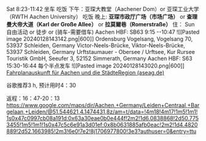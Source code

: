 Sat 8:23-11:42 坐车
吃饭
下午：亚琛大教堂（Aachener Dom）or 亚琛工业大学（RWTH Aachen University）
吃饭
晚上: **亚琛市政厅广场（市场广场）** or **查理曼大帝大道（Karl der Große Allee）** or **拉莫爾巷（Romerstraße）** 
住： 
Sun 自由活动 or 徒步 or (骑车-需要借车)
Aachen HBF: SB63 9:15 --10:47
![[Pasted image 20240128143142.png|600]]
Ordensburg Vogelsang, Vogelsang 70, 53937 Schleiden, Germany
Victor-Neels-Brücke, Viktor-Neels-Brücke, 53937 Schleiden, Germany
Urftstaumauer - Obersee / Urftsee, Kur
Rursee Touristik GmbH, Seeufer 3, 52152 Simmerath, Germany
Aachen HBF: S63 15:30-16:44 每个半点发车 
![[Pasted image 20240128143020.png|600]]
[Fahrplanauskunft für Aachen und die StädteRegion (aseag.de)](https://www.aseag.de/fahrplanauskunft)

谷歌推荐3 h, 预计用时4：30 

返程：16：47-20：13
https://www.google.com/maps/dir/Aachen,+Germany/Leiden+Centraal,+Bargelaan,+Leiden/@51.544621,4.1474431,8z/am=t/data=!4m18!4m17!1m5!1m1!1s0x47c0997cb08a191d:0x63a30eae0b0e444f!2m2!1d6.0838868!2d50.7753455!1m5!1m1!1s0x47c5c6e91a3d01ef:0x8b0631885afb0eac!2m2!1d4.4820889!2d52.1663985!2m3!6e0!7e2!8j1706977800!3e3?authuser=0&entry=ttu

